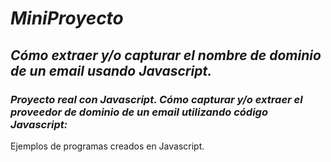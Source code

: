 # **_MiniProyecto_**

## **_Cómo extraer y/o capturar el nombre de dominio de un email usando Javascript._**

### **_Proyecto real con Javascript. Cómo capturar y/o extraer el proveedor de dominio de un email utilizando código Javascript:_**
Ejemplos de programas creados en Javascript.
